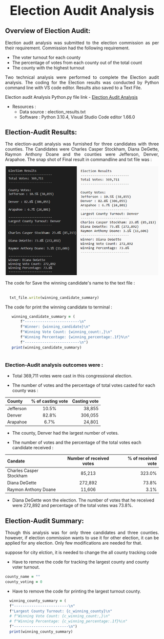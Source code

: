 ## **<h1 align="center"> Election  Audit Analysis**




  ## Overview of Election Audit: 
<p align="justify">Election audit analysis was submitted to the election commission as per their requirement. Commission had the following requirement. <p>
  
- The voter turnout for each county
- The percentage of votes from each county out of the total count
- The county with the highest turnout

<p align="justify">Two technical analysis were performed to complete the Election audit analysis. The coding for the Election results was conducted by Python command line with VS code editor. Results also saved to a Text File. <p>

  Election audit Analysis Python.py file link -  [ Election  Audit Analysis](https://github.com/sharifbhuiyan/Election_Analysis/blob/main/PyPoll_Challenge.py)  

  
- Resources :
  - Data source : election_results.txt
  - Software : Python 3.10.4, Visual Studio Code editor 1.66.0


  
  
  

  
  
 ## Election-Audit Results: 
  
<p align="justify"> The election-audit analysis was furnished for three candidates with three counties. The Candidates were Charles Casper Stockham, Diana DeGette, Raymon Anthony Doane  and the counties were Jefferson, Denver, Arapahoe. The snap shot of Final result in commandline and txt file was : <p>
  
<p align="center">
  <img width="500" src=https://github.com/sharifbhuiyan/Election_Analysis/blob/main/Resources/Anlysis_3.png
</p>
  
  
  The code for Save the winning candidate's name to the text file :
  ```ruby
    
    txt_file.write(winning_candidate_summary)

```
  
    
 The code for print the winning candidate to terminal :

  
 ```ruby
    winning_candidate_summary = (
        f"-------------------------\n"
        f"Winner: {winning_candidate}\n"
        f"Winning Vote Count: {winning_count:,}\n"
        f"Winning Percentage: {winning_percentage:.1f}%\n"
        f"-------------------------\n")
    print(winning_candidate_summary)
    
  ```
  
  
 ### Election-Audit analysis outcomes were :

- Total  369,711 votes were cast in this congressional election.

- The number of votes and the percentage of total votes casted for each county was :
 
 <p align="center">
   
| 	County  | % of casting vote  | Casting vote |
| :------------ |:---------------:| -----:|
| Jefferson      | 10.5% | 38,855 |
| Denver      | 82.8%        |   306,055 |
| Arapahoe | 6.7%        |    24,801 |

</p>
   
   
- The county, Denver had the largest number of votes.

- The number of votes and the percentage of the total votes each candidate received :

| 	Candate  | Number of received votes  | % of received vote |
| :------------ |:---------------:| -----:|
| Charles Casper Stockham      | 85,213 | 323.0% |
| Diana DeGette      | 272,892        |   73.8% |
| Raymon Anthony Doane | 11,606        |    3.1% |
  
- Diana DeGette won the election. The number of votes that he received were 272,892 and percentage of the total votes was  73.8%.
  
  
 

    
    
    
    
## Election-Audit Summary:
  <p align="justify">Though this analysis was for only three candidates and three counties. however, if election commission wants to use it for other election, it can be applied for any election. Only few modifications are needed for that.
<p>
  
<p align="justify"> suppose for city elction, it is needed to change the all county tracking code <p>

- Have to remove the code for tracking the largest county and county voter turnout.
```ruby   
county_name = ""
county_voting = 0
```
  
  - Have to remove the code for printing the largest turnout county.
  
  ```ruby   
    winning_county_summary = (
    f"-------------------------\n"
    f"Largest County Turnout: {c_winning_county}\n"
    # f"Winning Vote Count: {c_winning_count:,}\n"
    # f"Winning Percentage: {c_winning_percentage:.1f}%\n"
    f"-------------------------\n")
    print(winning_county_summary)
```
